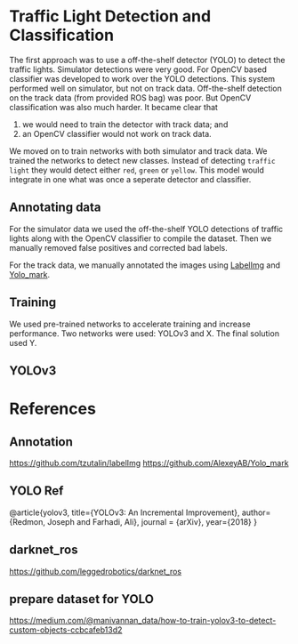 
# Traffic Light Detection and Classification

The first approach was to use a off-the-shelf detector (YOLO) to detect the traffic lights.
Simulator detections were very good.
For OpenCV based classifier was developed to work over the YOLO detections.
This system performed well on simulator, but not on track data.
Off-the-shelf detection on the track data (from provided ROS bag) was poor.
But OpenCV classification was also much harder.
It became clear that
 1) we would need to train the detector with track data; and
 2) an OpenCV classifier would not work on track data.

We moved on to train networks with both simulator and track data.
We trained the networks to detect new classes.
Instead of detecting `traffic light` they would detect either `red`, `green` or `yellow`.
This model would integrate in one what was once a seperate detector and classifier.

## Annotating data
For the simulator data we used the off-the-shelf YOLO detections of traffic lights along with the OpenCV classifier to compile the dataset.
Then we manually removed false positives and corrected bad labels.

For the track data, we manually annotated the images using [LabelImg](https://github.com/tzutalin/labelImg) and [Yolo_mark](https://github.com/AlexeyAB/Yolo_mark).

## Training
We used pre-trained networks to accelerate training and increase performance.
Two networks were used: YOLOv3 and X.
The final solution used Y.

## YOLOv3




# References

## Annotation

https://github.com/tzutalin/labelImg
https://github.com/AlexeyAB/Yolo_mark

## YOLO Ref
@article{yolov3,
  title={YOLOv3: An Incremental Improvement},
  author={Redmon, Joseph and Farhadi, Ali},
  journal = {arXiv},
  year={2018}
}

## darknet_ros
https://github.com/leggedrobotics/darknet_ros

## prepare dataset for YOLO
https://medium.com/@manivannan_data/how-to-train-yolov3-to-detect-custom-objects-ccbcafeb13d2
